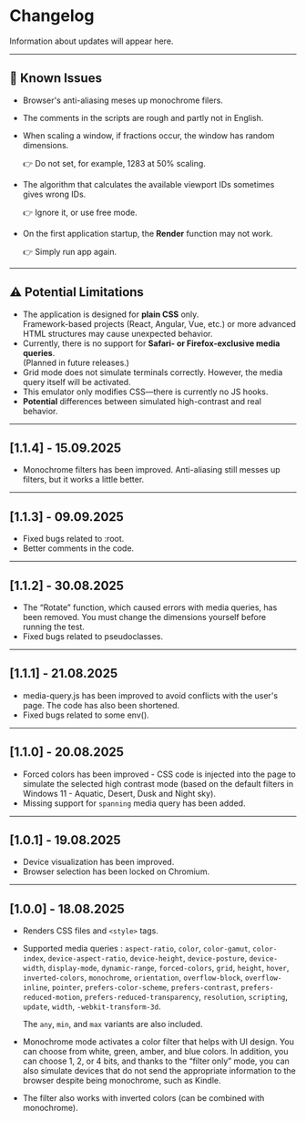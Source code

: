 
# Changelog

Information about updates will appear here.

---

## 🐞 Known Issues
- Browser's anti-aliasing meses up monochrome filers.
- The comments in the scripts are rough and partly not in English.
- When scaling a window, if fractions occur, the window has random dimensions.

  👉 Do not set, for example, 1283 at 50% scaling.
- The algorithm that calculates the available viewport IDs sometimes gives wrong IDs.

  👉 Ignore it, or use free mode. 
- On the first application startup, the **Render** function may not work.

  👉 Simply run app again. 

---

## ⚠️ Potential Limitations

-   The application is designed for **plain CSS** only.  
    Framework-based projects (React, Angular, Vue, etc.) or more advanced HTML structures may cause unexpected behavior.
-   Currently, there is no support for **Safari- or Firefox-exclusive media queries**.  
    (Planned in future releases.)
- Grid mode does not simulate terminals correctly. However, the media query itself will be activated.
- This emulator only modifies CSS—there is currently no JS hooks.
- **Potential** differences between simulated high-contrast and real behavior.

---

## [1.1.4] - 15.09.2025

- Monochrome filters has been improved. Anti-aliasing still messes up filters, but it works a little better.

---

## [1.1.3] - 09.09.2025

- Fixed bugs related to :root.
- Better comments in the code.

---

## [1.1.2] - 30.08.2025

- The “Rotate” function, which caused errors with media queries, has been removed. You must change the dimensions yourself before running the test.
- Fixed bugs related to pseudoclasses.

---

## [1.1.1] - 21.08.2025

- media-query.js has been improved to avoid conflicts with the user's page. The code has also been shortened.
- Fixed bugs related to some env().

---

## [1.1.0] - 20.08.2025

- Forced colors has been improved - CSS code is injected into the page to simulate the selected high contrast mode (based on the default filters in Windows 11 - Aquatic, Desert, Dusk and Night sky).
- Missing support for `spanning` media query has been added.

---

## [1.0.1] - 19.08.2025

- Device visualization has been improved.
- Browser selection has been locked on Chromium.

---

## [1.0.0] - 18.08.2025

- Renders CSS files and `<style>` tags.
- Supported media queries : `aspect-ratio`, `color`, `color-gamut`, `color-index`, `device-aspect-ratio`, `device-height`, `device-posture`, `device-width`, `display-mode`, `dynamic-range`, `forced-colors`, `grid`, `height`, `hover`, `inverted-colors`, `monochrome`, `orientation`, `overflow-block`, `overflow-inline`, `pointer`, `prefers-color-scheme`, `prefers-contrast`, `prefers-reduced-motion`, `prefers-reduced-transparency`, `resolution`, `scripting`, `update`, `width`, `-webkit-transform-3d`.
  
  The `any`, `min`, and `max` variants are also included.
- Monochrome mode activates a color filter that helps with UI design. You can choose from white, green, amber, and blue colors. In addition, you can choose 1, 2, or 4 bits, and thanks to the “filter only” mode, you can also simulate devices that do not send the appropriate information to the browser despite being monochrome, such as Kindle.
- The filter also works with inverted colors (can be combined with monochrome).
